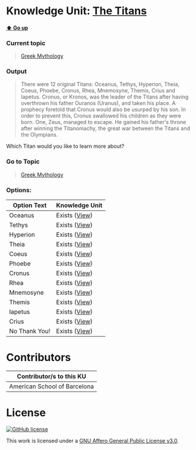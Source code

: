 # Knowledge Unit: [The Titans](../../knowledge_units/greek-mythology/the-titans.md)

#### [:arrow_up: Go up](../../topics/greek-mythology.md)
### Current topic
> [Greek Mythology](../../topics/greek-mythology.md)
### Output
> There were 12 original Titans: Oceanus, Tethys, Hyperion, Theia, Coeus, Phoebe, Cronus, Rhea, Mnemosyne, Themis, Crius and Iapetus. Cronus, or Kronos, was the leader of the Titans after having overthrown his father Ouranos (Uranus), and taken his place. A prophecy foretold that Cronus would also be usurped by his son. In order to prevent this, Cronus swallowed his children as they were born. One, Zeus, managed to escape. He gained his father&#039;s throne after winning the Titanomachy, the great war between the Titans and the Olympians.

Which Titan would you like to learn more about?
### Go to Topic
> [Greek Mythology](../../topics/greek-mythology.md)

### Options: 

| Option Text | Knowledge Unit |
| - | - |  
| Oceanus  |  Exists ([View](../../knowledge_units/greek-mythology/oceanus.md))  |  
| Tethys  |  Exists ([View](../../knowledge_units/greek-mythology/tethys.md))  |  
| Hyperion  |  Exists ([View](../../knowledge_units/greek-mythology/hyperion.md))  |  
| Theia  |  Exists ([View](../../knowledge_units/greek-mythology/theia.md))  |  
| Coeus  |  Exists ([View](../../knowledge_units/greek-mythology/coeus.md))  |  
| Phoebe  |  Exists ([View](../../knowledge_units/greek-mythology/phoebe.md))  |  
| Cronus  |  Exists ([View](../../knowledge_units/greek-mythology/cronus.md))  |  
| Rhea  |  Exists ([View](../../knowledge_units/greek-mythology/rhea.md))  |  
| Mnemosyne  |  Exists ([View](../../knowledge_units/greek-mythology/mnemosyne.md))  |  
| Themis  |  Exists ([View](../../knowledge_units/greek-mythology/themis.md))  |  
| Iapetus  |  Exists ([View](../../knowledge_units/greek-mythology/iapetus.md))  |  
| Crius  |  Exists ([View](../../knowledge_units/greek-mythology/crius.md))  |  
| No Thank You!  |  Exists ([View](../../knowledge_units/greek-mythology/no-thank-you.md))  | 

# Contributors

| Contributor/s to this KU |
| - | 
| American School of Barcelona |

# License
[![GitHub license](https://img.shields.io/github/license/inbrainz/cerebro)](https://github.com/inbrainz/cerebro/blob/master/LICENSE)

This work is licensed under a [GNU Affero General Public License v3.0](https://www.gnu.org/licenses/agpl-3.0.txt).